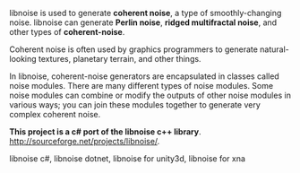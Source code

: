 libnoise is used to generate **coherent noise**, a type of smoothly-changing noise. libnoise can generate **Perlin noise**, **ridged multifractal noise**, and other types of **coherent-noise**.

Coherent noise is often used by graphics programmers to generate natural-looking textures, planetary terrain, and other things.

In libnoise, coherent-noise generators are encapsulated in classes called noise modules. There are many different types of noise modules. Some noise modules can combine or modify the outputs of other noise modules in various ways; you can join these modules together to generate very complex coherent noise.

**This project is a c# port of the libnoise c++ library**.
http://sourceforge.net/projects/libnoise/.

libnoise c#, libnoise dotnet, libnoise for unity3d, libnoise for xna